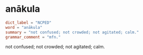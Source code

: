 # anākula

``` toml
dict_label = "NCPED"
word = "anākula"
summary = "not confused; not crowded; not agitated; calm."
grammar_comment = "mfn."
```

not confused; not crowded; not agitated; calm.

